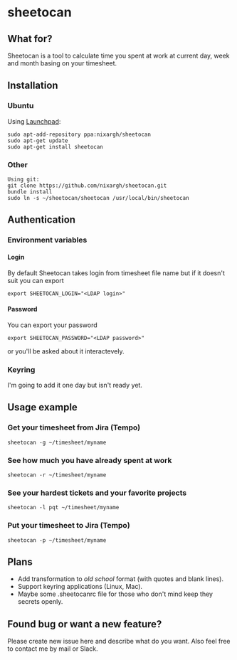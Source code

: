 # sheetocan
## What for?
Sheetocan is a tool to calculate time you spent at work at current day, week and month basing on your timesheet.

## Installation
### Ubuntu
Using [Launchpad](https://launchpad.net/~nixargh/+archive/ubuntu/sheetocan):
```
sudo apt-add-repository ppa:nixargh/sheetocan
sudo apt-get update
sudo apt-get install sheetocan
```

### Other
```
Using git:
git clone https://github.com/nixargh/sheetocan.git
bundle install
sudo ln -s ~/sheetocan/sheetocan /usr/local/bin/sheetocan
```

## Authentication
### Environment variables
#### Login
By default Sheetocan takes login from timesheet file name but if it doesn't suit you can export
```
export SHEETOCAN_LOGIN="<LDAP login>"
```

#### Password
You can export your password
```
export SHEETOCAN_PASSWORD="<LDAP password>"
```
or you'll be asked about it interactevely.

### Keyring
I'm going to add it one day but isn't ready yet.

## Usage example
### Get your timesheet from Jira (Tempo)
```
sheetocan -g ~/timesheet/myname
```

### See how much you have already spent at work
```
sheetocan -r ~/timesheet/myname
```

### See your hardest tickets and your favorite projects
```
sheetocan -l pqt ~/timesheet/myname
```
 
### Put your timesheet to Jira (Tempo)
```
sheetocan -p ~/timesheet/myname
```

## Plans
* Add transformation to *old school* format (with quotes and blank lines).
* Support keyring applications (Linux, Mac).
* Maybe some .sheetocanrc file for those who don't mind keep they secrets openly.

## Found bug or want a new feature?
Please create new issue here and describe what do you want.
Also feel free to contact me by mail or Slack.

